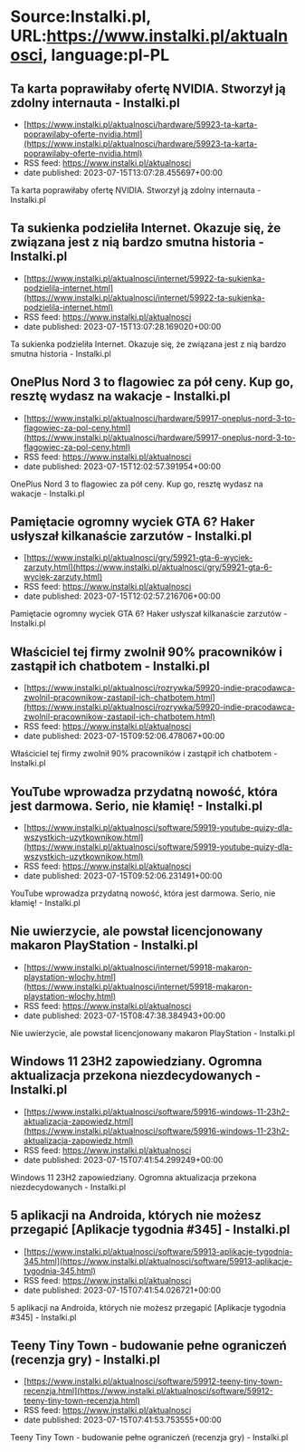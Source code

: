 # Source:Instalki.pl, URL:https://www.instalki.pl/aktualnosci, language:pl-PL

## Ta karta poprawiłaby ofertę NVIDIA. Stworzył ją zdolny internauta - Instalki.pl
 - [https://www.instalki.pl/aktualnosci/hardware/59923-ta-karta-poprawilaby-oferte-nvidia.html](https://www.instalki.pl/aktualnosci/hardware/59923-ta-karta-poprawilaby-oferte-nvidia.html)
 - RSS feed: https://www.instalki.pl/aktualnosci
 - date published: 2023-07-15T13:07:28.455697+00:00

Ta karta poprawiłaby ofertę NVIDIA. Stworzył ją zdolny internauta - Instalki.pl

## Ta sukienka podzieliła Internet. Okazuje się, że związana jest z nią bardzo smutna historia - Instalki.pl
 - [https://www.instalki.pl/aktualnosci/internet/59922-ta-sukienka-podzielila-internet.html](https://www.instalki.pl/aktualnosci/internet/59922-ta-sukienka-podzielila-internet.html)
 - RSS feed: https://www.instalki.pl/aktualnosci
 - date published: 2023-07-15T13:07:28.169020+00:00

Ta sukienka podzieliła Internet. Okazuje się, że związana jest z nią bardzo smutna historia - Instalki.pl

## OnePlus Nord 3 to flagowiec za pół ceny. Kup go, resztę wydasz na wakacje - Instalki.pl
 - [https://www.instalki.pl/aktualnosci/hardware/59917-oneplus-nord-3-to-flagowiec-za-pol-ceny.html](https://www.instalki.pl/aktualnosci/hardware/59917-oneplus-nord-3-to-flagowiec-za-pol-ceny.html)
 - RSS feed: https://www.instalki.pl/aktualnosci
 - date published: 2023-07-15T12:02:57.391954+00:00

OnePlus Nord 3 to flagowiec za pół ceny. Kup go, resztę wydasz na wakacje - Instalki.pl

## Pamiętacie ogromny wyciek GTA 6? Haker usłyszał kilkanaście zarzutów - Instalki.pl
 - [https://www.instalki.pl/aktualnosci/gry/59921-gta-6-wyciek-zarzuty.html](https://www.instalki.pl/aktualnosci/gry/59921-gta-6-wyciek-zarzuty.html)
 - RSS feed: https://www.instalki.pl/aktualnosci
 - date published: 2023-07-15T12:02:57.216706+00:00

Pamiętacie ogromny wyciek GTA 6? Haker usłyszał kilkanaście zarzutów - Instalki.pl

## Właściciel tej firmy zwolnił 90% pracowników i zastąpił ich chatbotem - Instalki.pl
 - [https://www.instalki.pl/aktualnosci/rozrywka/59920-indie-pracodawca-zwolnil-pracownikow-zastapil-ich-chatbotem.html](https://www.instalki.pl/aktualnosci/rozrywka/59920-indie-pracodawca-zwolnil-pracownikow-zastapil-ich-chatbotem.html)
 - RSS feed: https://www.instalki.pl/aktualnosci
 - date published: 2023-07-15T09:52:06.478067+00:00

Właściciel tej firmy zwolnił 90% pracowników i zastąpił ich chatbotem - Instalki.pl

## YouTube wprowadza przydatną nowość, która jest darmowa. Serio, nie kłamię!  - Instalki.pl
 - [https://www.instalki.pl/aktualnosci/software/59919-youtube-quizy-dla-wszystkich-uzytkownikow.html](https://www.instalki.pl/aktualnosci/software/59919-youtube-quizy-dla-wszystkich-uzytkownikow.html)
 - RSS feed: https://www.instalki.pl/aktualnosci
 - date published: 2023-07-15T09:52:06.231491+00:00

YouTube wprowadza przydatną nowość, która jest darmowa. Serio, nie kłamię!  - Instalki.pl

## Nie uwierzycie, ale powstał licencjonowany makaron PlayStation - Instalki.pl
 - [https://www.instalki.pl/aktualnosci/internet/59918-makaron-playstation-wlochy.html](https://www.instalki.pl/aktualnosci/internet/59918-makaron-playstation-wlochy.html)
 - RSS feed: https://www.instalki.pl/aktualnosci
 - date published: 2023-07-15T08:47:38.384943+00:00

Nie uwierzycie, ale powstał licencjonowany makaron PlayStation - Instalki.pl

## Windows 11 23H2 zapowiedziany. Ogromna aktualizacja przekona niezdecydowanych - Instalki.pl
 - [https://www.instalki.pl/aktualnosci/software/59916-windows-11-23h2-aktualizacja-zapowiedz.html](https://www.instalki.pl/aktualnosci/software/59916-windows-11-23h2-aktualizacja-zapowiedz.html)
 - RSS feed: https://www.instalki.pl/aktualnosci
 - date published: 2023-07-15T07:41:54.299249+00:00

Windows 11 23H2 zapowiedziany. Ogromna aktualizacja przekona niezdecydowanych - Instalki.pl

## 5 aplikacji na Androida, których nie możesz przegapić [Aplikacje tygodnia #345] - Instalki.pl
 - [https://www.instalki.pl/aktualnosci/software/59913-aplikacje-tygodnia-345.html](https://www.instalki.pl/aktualnosci/software/59913-aplikacje-tygodnia-345.html)
 - RSS feed: https://www.instalki.pl/aktualnosci
 - date published: 2023-07-15T07:41:54.026721+00:00

5 aplikacji na Androida, których nie możesz przegapić [Aplikacje tygodnia #345] - Instalki.pl

## Teeny Tiny Town - budowanie pełne ograniczeń (recenzja gry) - Instalki.pl
 - [https://www.instalki.pl/aktualnosci/software/59912-teeny-tiny-town-recenzja.html](https://www.instalki.pl/aktualnosci/software/59912-teeny-tiny-town-recenzja.html)
 - RSS feed: https://www.instalki.pl/aktualnosci
 - date published: 2023-07-15T07:41:53.753555+00:00

Teeny Tiny Town - budowanie pełne ograniczeń (recenzja gry) - Instalki.pl

